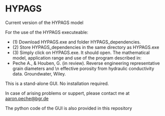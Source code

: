 # HYPAGS
Current version of the HYPAGS model 


For the use of the HYPAGS executeable:

- (1) Download HYPAGS.exe and folder HYPAGS_dependencies.
- (2) Store HYPAGS_dependencies in the same directory as HYPAGS.exe
- (3) Simply click on HYPAGS.exe. It should open. The mathematical model, application range and use of the program described in:
- Peche A., & Houben, G. (in review). Reverse engineering representative grain diameters and \n effective porosity from hydraulic conductivity data. Groundwater, Wiley.

This is a stand-alone GUI. No installation required.

In case of arising problems or suppert, please contact me at aaron.peche@bgr.de

The python code of the GUI is also provided in this repository
